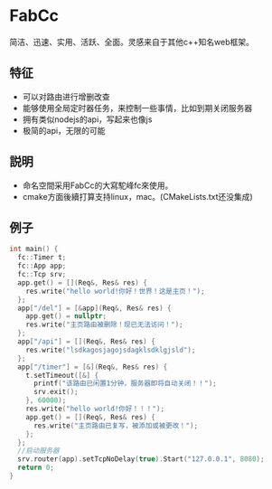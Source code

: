 # FabCc
简洁、迅速、实用、活跃、全面。灵感来自于其他c++知名web框架。

## 特征
- 可以对路由进行增删改查
- 能够使用全局定时器任务，来控制一些事情，比如到期关闭服务器
- 拥有类似nodejs的api，写起来也像js
- 极简的api，无限的可能

## 説明
- 命名空間采用FabCc的大寫駝峰fc來使用。
- cmake方面後續打算支持linux，mac。(CMakeLists.txt还没集成)

## 例子
```c++
int main() {
  fc::Timer t;
  fc::App app;
  fc::Tcp srv;
  app.get() = [](Req&, Res& res) {
	res.write("hello world!你好！世界！这是主页！");
  };
  app["/del"] = [&app](Req&, Res& res) {
	app.get() = nullptr;
	res.write("主页路由被删除！现已无法访问！");
  };
  app["/api"] = [](Req&, Res& res) {
	res.write("lsdkagosjagojsdagklsdklgjsld");
  };
  app["/timer"] = [&](Req&, Res& res) {
	t.setTimeout([&] {
	  printf("该路由已闲置1分钟，服务器即将自动关闭！！");
	  srv.exit();
	}, 60000);
	res.write("hello world!你好！！！");
	app.get() = [](Req&, Res& res) {
	  res.write("主页路由已复写，被添加或被更改！");
	};
  };
  //启动服务器
  srv.router(app).setTcpNoDelay(true).Start("127.0.0.1", 8080);
  return 0;
}
```
